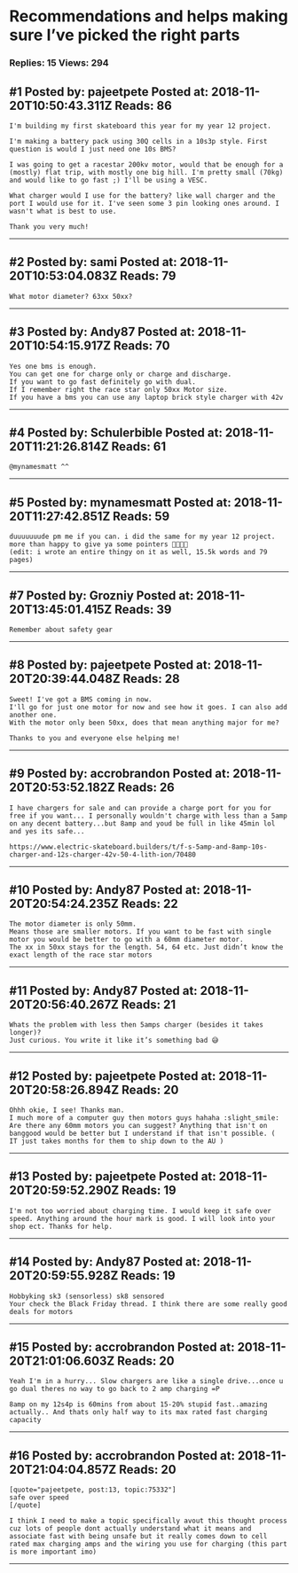 # Recommendations and helps making sure I&rsquo;ve picked the right parts

### Replies: 15 Views: 294

## \#1 Posted by: pajeetpete Posted at: 2018-11-20T10:50:43.311Z Reads: 86

```
I'm building my first skateboard this year for my year 12 project. 

I'm making a battery pack using 30Q cells in a 10s3p style. First question is would I just need one 10s BMS?

I was going to get a racestar 200kv motor, would that be enough for a (mostly) flat trip, with mostly one big hill. I'm pretty small (70kg) and would like to go fast ;) I'll be using a VESC.

What charger would I use for the battery? like wall charger and the port I would use for it. I've seen some 3 pin looking ones around. I wasn't what is best to use.

Thank you very much!
```

---
## \#2 Posted by: sami Posted at: 2018-11-20T10:53:04.083Z Reads: 79

```
What motor diameter? 63xx 50xx?
```

---
## \#3 Posted by: Andy87 Posted at: 2018-11-20T10:54:15.917Z Reads: 70

```
Yes one bms is enough.
You can get one for charge only or charge and discharge.
If you want to go fast definitely go with dual.
If I remember right the race star only 50xx Motor size.
If you have a bms you can use any laptop brick style charger with 42v
```

---
## \#4 Posted by: Schulerbible Posted at: 2018-11-20T11:21:26.814Z Reads: 61

```
@mynamesmatt ^^
```

---
## \#5 Posted by: mynamesmatt Posted at: 2018-11-20T11:27:42.851Z Reads: 59

```
duuuuuuude pm me if you can. i did the same for my year 12 project. more than happy to give ya some pointers 🤘🏻🤘🏻
(edit: i wrote an entire thingy on it as well, 15.5k words and 79 pages)
```

---
## \#7 Posted by: Grozniy Posted at: 2018-11-20T13:45:01.415Z Reads: 39

```
Remember about safety gear
```

---
## \#8 Posted by: pajeetpete Posted at: 2018-11-20T20:39:44.048Z Reads: 28

```
Sweet! I've got a BMS coming in now.
I'll go for just one motor for now and see how it goes. I can also add another one.
With the motor only been 50xx, does that mean anything major for me? 

Thanks to you and everyone else helping me!
```

---
## \#9 Posted by: accrobrandon Posted at: 2018-11-20T20:53:52.182Z Reads: 26

```
I have chargers for sale and can provide a charge port for you for free if you want... I personally wouldn't charge with less than a 5amp on any decent battery...but 8amp and youd be full in like 45min lol and yes its safe...

https://www.electric-skateboard.builders/t/f-s-5amp-and-8amp-10s-charger-and-12s-charger-42v-50-4-lith-ion/70480
```

---
## \#10 Posted by: Andy87 Posted at: 2018-11-20T20:54:24.235Z Reads: 22

```
The motor diameter is only 50mm.
Means those are smaller motors. If you want to be fast with single motor you would be better to go with a 60mm diameter motor.
The xx in 50xx stays for the length. 54, 64 etc. Just didn’t know the exact length of the race star motors
```

---
## \#11 Posted by: Andy87 Posted at: 2018-11-20T20:56:40.267Z Reads: 21

```
Whats the problem with less then 5amps charger (besides it takes longer)?
Just curious. You write it like it’s something bad 😅
```

---
## \#12 Posted by: pajeetpete Posted at: 2018-11-20T20:58:26.894Z Reads: 20

```
Ohhh okie, I see! Thanks man.
I much more of a computer guy then motors guys hahaha :slight_smile:
Are there any 60mm motors you can suggest? Anything that isn't on banggood would be better but I understand if that isn't possible. (  IT just takes months for them to ship down to the AU )
```

---
## \#13 Posted by: pajeetpete Posted at: 2018-11-20T20:59:52.290Z Reads: 19

```
I'm not too worried about charging time. I would keep it safe over speed. Anything around the hour mark is good. I will look into your shop ect. Thanks for help.
```

---
## \#14 Posted by: Andy87 Posted at: 2018-11-20T20:59:55.928Z Reads: 19

```
Hobbyking sk3 (sensorless) sk8 sensored 
Your check the Black Friday thread. I think there are some really good deals for motors
```

---
## \#15 Posted by: accrobrandon Posted at: 2018-11-20T21:01:06.603Z Reads: 20

```
Yeah I'm in a hurry... Slow chargers are like a single drive...once u go dual theres no way to go back to 2 amp charging =P 

8amp on my 12s4p is 60mins from about 15-20% stupid fast..amazing actually.. And thats only half way to its max rated fast charging capacity
```

---
## \#16 Posted by: accrobrandon Posted at: 2018-11-20T21:04:04.857Z Reads: 20

```
[quote="pajeetpete, post:13, topic:75332"]
safe over speed
[/quote]

I think I need to make a topic specifically avout this thought process cuz lots of people dont actually understand what it means and associate fast with being unsafe but it really comes down to cell rated max charging amps and the wiring you use for charging (this part is more important imo)
```

---
